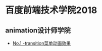 # 百度前端技术学院2018
## animation设计师学院
- [No.1 -transition菜单动画效果](http://BaoXiangYu.github.io/ife-baidu/animation/No.1/index1.html)

